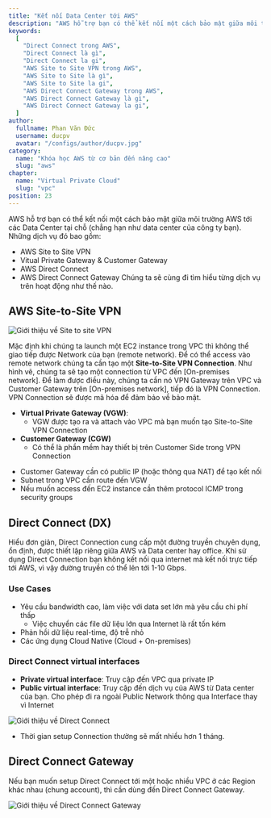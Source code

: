 ```yaml
---
title: "Kết nối Data Center tới AWS"
description: "AWS hỗ trợ bạn có thể kết nối một cách bảo mật giữa môi trường AWS tới các Data Center tại chỗ (chẳng hạn như data center của công ty bạn). Những dịch vụ đó bao gồm. Nếu bạn muốn setup Direct Connect tới một hoặc nhiều VPC ở các Region khác nhau (chung account), thì cần dùng đến Direct Connect Gateway. Mặc định khi chúng ta launch 1 EC2 instance trong VPC thì không thể giao tiếp được Network của bạn (remote network). Để có thể access vào remote network chúng ta cần tạo một Site-to-Site VPN Connection."
keywords:
  [
    "Direct Connect trong AWS",
    "Direct Connect là gì",
    "Direct Connect la gi",
    "AWS Site to Site VPN trong AWS",
    "AWS Site to Site là gì",
    "AWS Site to Site la gi",
    "AWS Direct Connect Gateway trong AWS",
    "AWS Direct Connect Gateway là gì",
    "AWS Direct Connect Gateway la gi",
  ]
author:
  fullname: Phan Văn Đức
  username: ducpv
  avatar: "/configs/author/ducpv.jpg"
category:
  name: "Khóa học AWS từ cơ bản đến nâng cao"
  slug: "aws"
chapter:
  name: "Virtual Private Cloud"
  slug: "vpc"
position: 23
---
```


AWS hỗ trợ bạn có thể kết nối một cách bảo mật giữa môi trường AWS tới các Data Center tại chỗ (chẳng hạn như data center của công ty bạn). Những dịch vụ đó bao gồm:

- AWS Site to Site VPN
- Vitual Private Gateway & Customer Gateway
- AWS Direct Connect
- AWS Direct Connect Gateway Chúng ta sẽ cùng đi tìm hiểu từng dịch vụ trên hoạt động như thế nào.

## AWS Site-to-Site VPN

![Giới thiệu về Site to site VPN](https://user-images.githubusercontent.com/29729545/147389403-c4a2301b-c0b5-4662-bb23-6c6b707cc0b1.png)

Mặc định khi chúng ta launch một EC2 instance trong VPC thì không thể giao tiếp được Network của bạn (remote network). Để có thể access vào remote network chúng ta cần tạo một **Site-to-Site VPN Connection**. Như hình vẽ, chúng ta sẽ tạo một connection từ VPC đến [On-premises network]. Để làm được điều này, chúng ta cần nó VPN Gateway trên VPC và Customer Gateway trên [On-premises network], tiếp đó là VPN Connection. VPN Connection sẽ được mã hóa để đảm bảo về bảo mật.

- **Virtual Private Gateway (VGW)**:
  - VGW được tạo ra và attach vào VPC mà bạn muốn tạo Site-to-Site VPN Connection
- **Customer Gateway (CGW)**
  - Có thể là phần mềm hay thiết bị trên Customer Side trong VPN Connection

<content-note>
<ul>
    <li>Customer Gateway cần có public IP (hoặc thông qua NAT) để tạo kết nối</li>
    <li>Subnet trong VPC cần route đến VGW</li>
    <li>Nếu muốn access đến EC2 instance cần thêm protocol ICMP trong security groups</li>
  </ul>
</content-note>

## Direct Connect (DX)

Hiểu đơn giản, Direct Connection cung cấp một đường truyền chuyên dụng, ổn định, được thiết lập riêng giữa AWS và Data center hay office. Khi sử dụng Direct Connection bạn không kết nối qua internet mà kết nối trực tiếp tới AWS, vì vậy đường truyền có thể lên tới 1-10 Gbps.

### Use Cases

- Yêu cầu bandwidth cao, làm việc với data set lớn mà yêu cầu chi phí thấp
  - Việc chuyển các file dữ liệu lớn qua Internet là rất tốn kém
- Phản hồi dữ liệu real-time, độ trễ nhỏ
- Các ứng dụng Cloud Native (Cloud + On-premises)

### Direct Connect virtual interfaces

- **Private virtual interface**: Truy cập đến VPC qua private IP
- **Public virtual interface**: Truy cập đến dịch vụ của AWS từ Data center của bạn. Cho phép đi ra ngoài Public Network thông qua Interface thay vì Internet

![Giới thiệu về Direct Connect](https://user-images.githubusercontent.com/29729545/147390545-1c1f9982-31c6-4ef4-a80b-51f19d8ff47e.png)

<content-note>
  <ul>
    <li>Thời gian setup Connection thường sẽ mất nhiều hơn 1 tháng.</li>
  </ul>
</content-note>

## Direct Connect Gateway

Nếu bạn muốn setup Direct Connect tới một hoặc nhiều VPC ở các Region khác nhau (chung account), thì cần dùng đến Direct Connect Gateway.

![Giới thiệu về Direct Connect Gateway](https://user-images.githubusercontent.com/29729545/147390769-04b883bc-1a65-4835-ba02-6ab598fb3dae.png)
